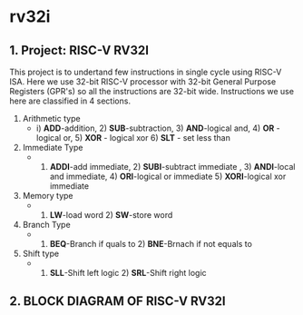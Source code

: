 # rv32i
## 1. Project: RISC-V RV32I
This project is to undertand few instructions in single cycle using RISC-V ISA. Here we use 32-bit RISC-V processor with 32-bit General Purpose Registers (GPR's) so all the instructions are 32-bit wide. Instructions we use here are classified in 4 sections.
1. <slt>Arithmetic type</slt>  
   - i) **ADD**-addition, 2) **SUB**-subtraction, 3) **AND**-logical and, 4) **OR** -logical or, 5) **XOR** - logical xor 6) **SLT** - set less than  
2. <slt>Immediate Type</slt>
   - 1) **ADDI**-add immediate, 2) **SUBI**-subtract immediate , 3) **ANDI**-local and immediate, 4) **ORI**-logical or immediate 5) **XORI**-logical xor immediate         
3. <slt>Memory type</slt>
   - 1) **LW**-load word  2) **SW**-store word  
4. <slt>Branch Type</slt>  
   - 1) **BEQ**-Branch if quals to 2) **BNE**-Brnach if not equals to  
6. <slt>Shift type</slt>  
   - 1) **SLL**-Shift left logic 2) **SRL**-Shift right logic

## 2. BLOCK DIAGRAM OF RISC-V RV32I


